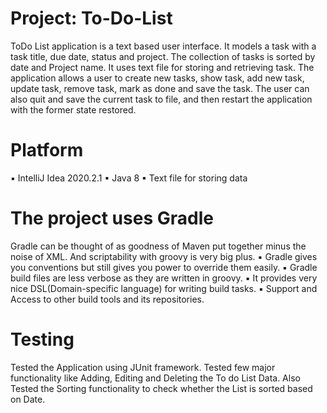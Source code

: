 # Project: To-Do-List

ToDo List application is a text based user interface. 
It models a task with a task title, due date, status and project. 
The collection of tasks is sorted by date and Project name. It uses text file for storing and retrieving task. 
The application allows a user to create new tasks, show task, add new task, update task, remove task, mark as done and save the task. 
The user can also quit and save the current task to file, and then restart the application with the former state restored.

# Platform

▪ IntelliJ Idea 2020.2.1
▪	Java 8
▪	Text file for storing data


# The project uses Gradle

Gradle can be thought of as goodness of Maven put together minus the noise of XML. And scriptability with groovy is very big plus.
▪ Gradle gives you conventions but still gives you power to override them easily.
▪ Gradle build files are less verbose as they are written in groovy.
▪ It provides very nice DSL(Domain-specific language) for writing build tasks.
▪ Support and Access to other build tools and its repositories.

# Testing

Tested the Application using JUnit framework.
Tested few major functionality like Adding, Editing and Deleting the To do List Data.
Also Tested the Sorting functionality to check whether the List is sorted based on Date.
